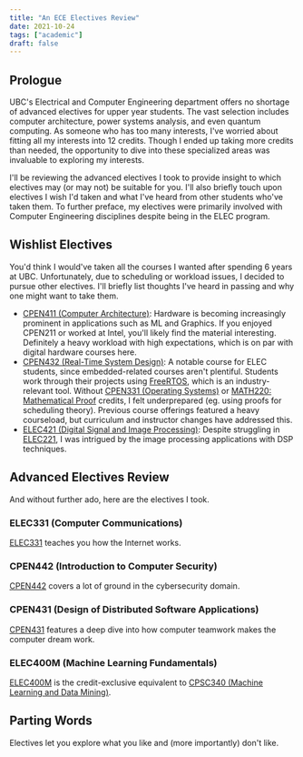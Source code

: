 ```yaml
---
title: "An ECE Electives Review"
date: 2021-10-24
tags: ["academic"]
draft: false
---
```


## Prologue

UBC's Electrical and Computer Engineering department offers no shortage of advanced electives for upper year students. The vast selection includes computer architecture, power systems analysis, and even quantum computing. As someone who has too many interests, I've worried about fitting all my interests into 12 credits. Though I ended up taking more credits than needed, the opportunity to dive into these specialized areas was invaluable to exploring my interests.

I'll be reviewing the advanced electives I took to provide insight to which electives may (or may not) be suitable for you. I'll also briefly touch upon electives I wish I'd taken and what I've heard from other students who've taken them. To further preface, my electives were primarily involved with Computer Engineering disciplines despite being in the ELEC program.

## Wishlist Electives

You'd think I would've taken all the courses I wanted after spending 6 years at UBC. Unfortunately, due to scheduling or workload issues, I decided to pursue other electives. I'll briefly list thoughts I've heard in passing and why one might want to take them.

-   [CPEN411 (Computer Architecture)](https://ece.ubc.ca/courses/cpen-411/): Hardware is becoming increasingly prominent in applications such as ML and Graphics. If you enjoyed CPEN211 or worked at Intel, you'll likely find the material interesting. Definitely a heavy workload with high expectations, which is on par with digital hardware courses here.
-   [CPEN432 (Real-Time System Design)](https://ece.ubc.ca/courses/cpen-432/): A notable course for ELEC students, since embedded-related courses aren't plentiful. Students work through their projects using [FreeRTOS](https://www.freertos.org/), which is an industry-relevant tool. Without [CPEN331 (Operating Systems)](https://ece.ubc.ca/courses/cpen-331/) or [MATH220: Mathematical Proof](https://courses.students.ubc.ca/cs/courseschedule?pname=subjarea&tname=subj-course&dept=MATH&course=220) credits, I felt underprepared (eg. using proofs for scheduling theory). Previous course offerings featured a heavy courseload, but curriculum and instructor changes have addressed this.
-   [ELEC421 (Digital Signal and Image Processing)](https://ece.ubc.ca/courses/elec-421/): Despite struggling in [ELEC221](https://ece.ubc.ca/courses/elec-221/), I was intrigued by the image processing applications with DSP techniques.

## Advanced Electives Review

And without further ado, here are the electives I took.

### ELEC331 (Computer Communications)

[ELEC331](https://ece.ubc.ca/courses/elec-331/) teaches you how the Internet works.

### CPEN442 (Introduction to Computer Security)

[CPEN442](https://ece.ubc.ca/courses/cpen-442/) covers a lot of ground in the cybersecurity domain.

### CPEN431 (Design of Distributed Software Applications)

[CPEN431](https://ece.ubc.ca/courses/cpen-431/) features a deep dive into how computer teamwork makes the computer dream work.

### ELEC400M (Machine Learning Fundamentals)

[ELEC400M](https://courses.students.ubc.ca/cs/courseschedule?pname=subjarea&tname=subj-course&dept=ELEC&course=400M) is the credit-exclusive equivalent to [CPSC340 (Machine Learning and Data Mining)](https://ubc-cs.github.io/cpsc340/).

## Parting Words

Electives let you explore what you like and (more importantly) don't like.

